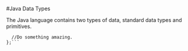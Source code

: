 #Java Data Types

The Java language contains two types of data, standard data types and primitives. 

```if(String bob == "Robert"){
  //Do something amazing.
};```